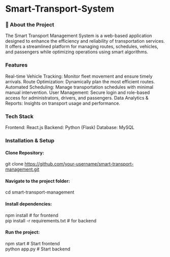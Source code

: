 # Smart-Transport-System
### 📌 About the Project
The Smart Transport Management System is a web-based application designed to enhance the efficiency and reliability of transportation services. It offers a streamlined platform for managing routes, schedules, vehicles, and passengers while optimizing operations using smart algorithms.

### Features
 Real-time Vehicle Tracking: Monitor fleet movement and ensure timely arrivals.
 Route Optimization: Dynamically plan the most efficient routes.
 Automated Scheduling: Manage transportation schedules with minimal manual intervention.
 User Management: Secure login and role-based access for administrators, drivers, and passengers.
 Data Analytics & Reports: Insights on transport usage and performance.

### Tech Stack
Frontend: React.js
Backend: Python (Flask)
Database: MySQL

### Installation & Setup
#### Clone Repository: 
git clone https://github.com/your-username/smart-transport-management.git

#### Navigate to the project folder:
cd smart-transport-management

#### Install dependencies:
npm install   # for frontend  
pip install -r requirements.txt   # for backend

#### Run the project: 
npm start   # Start frontend  
python app.py  # Start backend


